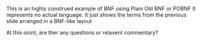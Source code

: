 This is an highly construed example of BNF using Plain Old BNF or POBNF
It represents no actual language. It just shows the terms from the previous slide
arranged in a BNF-like layout


At this ooint, are ther any questions or relavent commentary?
